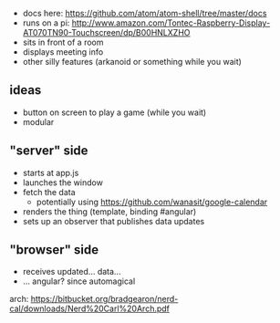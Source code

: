 * docs here: https://github.com/atom/atom-shell/tree/master/docs
* runs on a pi: http://www.amazon.com/Tontec-Raspberry-Display-AT070TN90-Touchscreen/dp/B00HNLXZHO
* sits in front of a room
* displays meeting info
* other silly features (arkanoid or something while you wait)

## ideas
* button on screen to play a game (while you wait)
* modular

## "server" side
* starts at app.js
* launches the window
* fetch the data
  * potentially using https://github.com/wanasit/google-calendar
* renders the thing (template, binding #angular)
* sets up an observer that publishes data updates

## "browser" side
* receives updated... data...
* ... angular? since automagical

arch: https://bitbucket.org/bradgearon/nerd-cal/downloads/Nerd%20Carl%20Arch.pdf